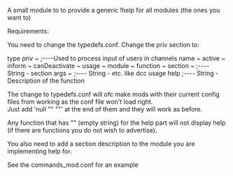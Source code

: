 A small module to to provide a generic !help for all modules (the ones you want to)

Requirements:

You need to change the typedefs.conf.
Change the priv section to:

type 	priv		~ ;----Used to process input of users in channels
	name		~
	active		~
	inform		~
	canDeactivate	~
	usage		~
	module		~
	function	~
	section		~	;---- String - section
	args		~   ;---- String - <arg1> <arg2> etc.  like dcc usage
	help			;---- String - Description of the function

The change to typedefs.conf will ofc make mods with their current config files from working as the conf file won't load right.  
Just add 'null "" ""' at the end of them and they will work as before.

Any function that has "" (empty string) for the help part will not display help (if there are functions you do not 
wish to advertise).	

You also need to add a section description to the module you are implementing help for.

See the commands_mod.conf for an example
